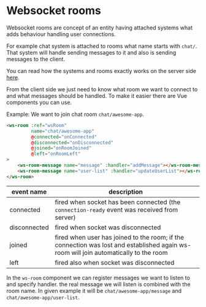 # Websocket rooms

Websocket rooms are concept of an entity having attached systems 
what adds behaviour handling user connections.

For example chat system is attached to rooms what name starts with `chat/`.
That system will handle sending messages to it 
and also is sending messages to the client.

You can read how the systems and rooms exactly works on the server side [here](https://github.com/uc-group/bear-it-ws-server/blob/master/docs/index.md).

From the client side we just need to know what room we want to connect to and what messages should be handled.
To make it easier there are Vue components you can use.

Example: We want to join chat room `chat/awesome-app`.

```html
<ws-room :ref="wsRoom"
         name="chat/awesome-app"
         @connected="onConnected"
         @disconnected="onDisconnected"
         @joined="onRoomJoined"
         @left="onRoomLeft"
>
    <ws-room-message name="message" :handler="addMessage"></ws-room-message>
    <ws-room-message name="user-list" :handler="updateUserList"></ws-room-message>
</ws-room>
```

| event name | description |
|------------|-------------|
| connected  | fired when socket has been connected (the `connection-ready` event was received from server) |
| disconnected | fired when socket was disconnected |
| joined | fired when user has joined to the room; if the connection was lost and established again ws-room will join automatically to the room |
| left | fired also when socket was disconnected |

In the `ws-room` component we can register messages we want to listen to and specify handler.
the real message we will listen is combined with the room name. In given example it will be
`chat/awesome-app/message` and `chat/awesome-app/user-list`.

